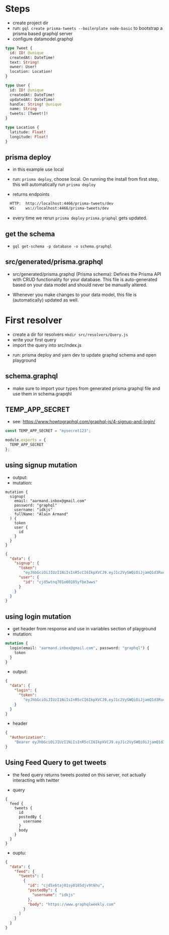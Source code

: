 # Steps

* create project dir
* run: `gql create prisma-tweets --boilerplate node-basic` to bootstrap a prisma based graphql server
* configure datamodel.graphql

```graphql
type Tweet {
  id: ID! @unique
  createdAt: DateTime!
  text: String!
  owner: User!
  location: Location!
}

type User {
  id: ID! @unique
  createdAt: DateTime!
  updatedAt: DateTime!
  handle: String! @unique
  name: String
  tweets: [Tweet!]!
}

type Location {
  latitude: Float!
  longitude: Float!
}
```

## prisma deploy

* in this example use local
* run: `prisma deploy`, choose local. On running the install from first step, this will automatically run `prisma deploy`

* returns endpoints

```sh
  HTTP:  http://localhost:4466/prisma-tweets/dev
  WS:    ws://localhost:4466/prisma-tweets/dev
```

* every time we rerun `prisma deploy` `prisma.graphql` gets updated.

## get the schema

* `gql get-schema -p database -o schema.graphql`

## src/generated/prisma.graphql

* src/generated/prisma.graphql (Prisma schema): Defines the Prisma API with CRUD functionality for your database. This file is auto-generated based on your data model and should never be manually altered.

* Whenever you make changes to your data model, this file is (automatically) updated as well.

# First resolver

* create a dir for resolvers `mkdir src/resolvers/Query.js`
* write your first query
* import the query into src/index.js

- run: prisma deploy and yarn dev to update graphql schema and open playground

## schema.graphql

* make sure to import your types from generated prisma graphql file and use them in schema.grapqhl

## TEMP_APP_SECRET

* see: https://www.howtographql.com/graphql-js/4-signup-and-login/

```js
const TEMP_APP_SECRET = "mysecret123";

module.exports = {
  TEMP_APP_SECRET
};
```

## using signup mutation

* output:
* mutation:

```gql
mutation {
  signup(
    email: "aarmand.inbox@gmail.com"
    password: "graphql"
    username: "idkjs"
    fullName: "Alain Armand"
  ) {
    token
    user {
      id
    }
  }
}
```

```json
{
  "data": {
    "signup": {
      "token":
        "eyJhbGciOiJIUzI1NiIsInR5cCI6IkpXVCJ9.eyJ1c2VySWQiOiJjamQ1d3RucTcwMW82MDE4NXlmYmUzd3dzIiwiaWF0IjoxNTE3NTc0NzQ4fQ.i5rDF7omlnqtWYq6HQLPKwkLqWF6R_kG2OgHY-VNm_Q",
      "user": {
        "id": "cjd5wtnq701o60185yfbe3wws"
      }
    }
  }
}
```

## using login mutation

* get header from response and use in variables section of playground
* mutation:

```graphql
mutation {
  login(email: "aarmand.inbox@gmail.com", password: "graphql") {
    token
  }
}
```

* output:

```json
{
  "data": {
    "login": {
      "token":
        "eyJhbGciOiJIUzI1NiIsInR5cCI6IkpXVCJ9.eyJ1c2VySWQiOiJjamQ1d3RucTcwMW82MDE4NXlmYmUzd3dzIiwiaWF0IjoxNTE3NTc1MTE3fQ.a7CHdRbLOBOwbB1DvTpk-liUn8xKBjFRTPWS4hBcMT0"
    }
  }
}
```

* header

```json
{
  "Authorization":
    "Bearer eyJhbGciOiJIUzI1NiIsInR5cCI6IkpXVCJ9.eyJ1c2VySWQiOiJjamQ1d3RucTcwMW82MDE4NXlmYmUzd3dzIiwiaWF0IjoxNTE3NTc1MTE3fQ.a7CHdRbLOBOwbB1DvTpk-liUn8xKBjFRTPWS4hBcMT0"
}
```

## Using Feed Query to get tweets

* the feed query returns tweets posted on this server, not actually interacting with twitter

* query

```gql
{
  feed {
    tweets {
      id
      postedBy {
        username
      }
      body
    }
  }
}
```

* ouptu:

```json
{
  "data": {
    "feed": {
      "tweets": [
        {
          "id": "cjd5x6taj01sy0185djv9t6hu",
          "postedBy": {
            "username": "idkjs"
          },
          "body": "https://www.graphqlweekly.com"
        }
      ]
    }
  }
}
```
